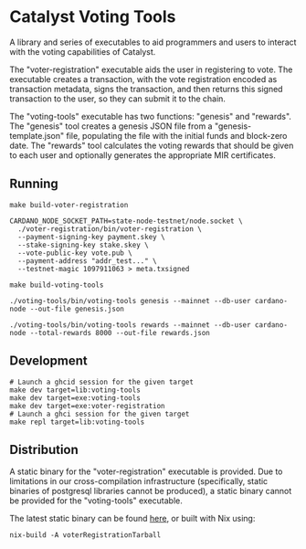 # Catalyst Voting Tools

A library and series of executables to aid programmers and users to
interact with the voting capabilities of Catalyst.

The "voter-registration" executable aids the user in registering to
vote. The executable creates a transaction, with the vote registration
encoded as transaction metadata, signs the transaction, and then
returns this signed transaction to the user, so they can submit it to
the chain.

The "voting-tools" executable has two functions: "genesis" and
"rewards". The "genesis" tool creates a genesis JSON file from a
"genesis-template.json" file, populating the file with the initial
funds and block-zero date. The "rewards" tool calculates the voting
rewards that should be given to each user and optionally generates the
appropriate MIR certificates.

## Running

```
make build-voter-registration

CARDANO_NODE_SOCKET_PATH=state-node-testnet/node.socket \
  ./voter-registration/bin/voter-registration \
  --payment-signing-key payment.skey \
  --stake-signing-key stake.skey \
  --vote-public-key vote.pub \
  --payment-address "addr_test..." \
  --testnet-magic 1097911063 > meta.txsigned

make build-voting-tools
  
./voting-tools/bin/voting-tools genesis --mainnet --db-user cardano-node --out-file genesis.json

./voting-tools/bin/voting-tools rewards --mainnet --db-user cardano-node --total-rewards 8000 --out-file rewards.json

```

## Development

```
# Launch a ghcid session for the given target
make dev target=lib:voting-tools
make dev target=exe:voting-tools
make dev target=exe:voter-registration
# Launch a ghci session for the given target
make repl target=lib:voting-tools
```

## Distribution

A static binary for the "voter-registration" executable is provided.
Due to limitations in our cross-compilation infrastructure
(specifically, static binaries of postgresql libraries cannot be
produced), a static binary cannot be provided for the "voting-tools"
executable.

The latest static binary can be found
[here](https://hydra.iohk.io/job/Cardano/voting-tools/native.voterRegistrationTarball.x86_64-linux/latest/download/1/voter-registration.tar.gz),
or built with Nix using:

```
nix-build -A voterRegistrationTarball
```

